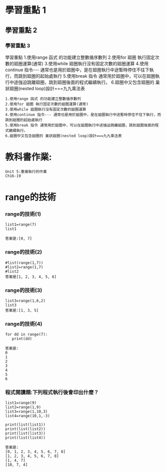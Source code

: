 # 學習重點 1

## 學習重點 2

### 學習重點 3

學習重點 
1.使用range 函式 的功能建立整數循序數列
2.使用for 廻圈 執行固定次數的廻圈運算(通常)
3.使用while 廻圈執行沒有固定次數的廻圈運算
4.使用continue 指令--- 通常也是用於廻圈中，是在廻圈執行中途暫時停住不往下執行，而跳到廻圈的起始處執行
5.使用break 指令 通常用於廻圈中，可以在廻圈執行中途強迫跳離廻圈，跳到廻圈後面的程式繼續執行。
6.廻圈中又包含廻圈的 巢狀廻圈(nested loop)設計===九九乘法表

```
1.使用range 函式 的功能建立整數循序數列
2.使用for 廻圈 執行固定次數的廻圈運算(通常)
3.使用while 廻圈執行沒有固定次數的廻圈運算
4.使用continue 指令--- 通常也是用於廻圈中，是在廻圈執行中途暫時停住不往下執行，而跳到廻圈的起始處執行
5.使用break 指令 通常用於廻圈中，可以在廻圈執行中途強迫跳離廻圈，跳到廻圈後面的程式繼續執行。
6.廻圈中又包含廻圈的 巢狀廻圈(nested loop)設計===九九乘法表

```

# 教科書作業:

```
Unit 5:重複執行的作業
Ch16-19
```

# range的技術

### range的技術(1)


```
list1=range(7)
list1
```
```
答案是:[0, 7]
```

### range的技術(2)

```
#list(range(1,7))
#list2=range(1,7)
#list2
答案是[1, 2, 3, 4, 5, 6]
```

### range的技術(3)

```
list3=range(1,6,2)
list3
答案是:[1, 3, 5]
```

### range的技術(4)
```
for dd in range(7):
   print(dd)
```
```
答案是:
0
1
2
3
4
5
6
```

### 程式閱讀題:下列程式執行後會印出什麼？
```
list1=range(9)
list2=range(1,9)
list3=range(1,10,3)
list4=range(10,1,-3)

print(list(list1))
print(list(list2))
print(list(list3)) 
print(list(list4))  
```
```
答案是:
[0, 1, 2, 3, 4, 5, 6, 7, 8]
[1, 2, 3, 4, 5, 6, 7, 8]
[1, 4, 7]
[10, 7, 4]
```









